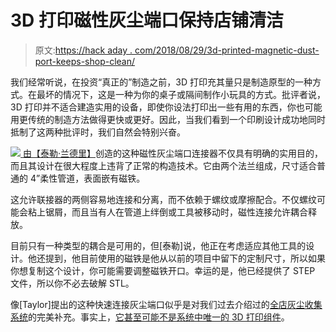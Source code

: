 # 3D 打印磁性灰尘端口保持店铺清洁

> 原文:[https://hack aday . com/2018/08/29/3d-printed-magnetic-dust-port-keeps-shop-clean/](https://hackaday.com/2018/08/29/3d-printed-magnetic-dust-port-keeps-shop-clean/)

我们经常听说，在投资“真正的”制造之前，3D 打印充其量只是制造原型的一种方式。在最坏的情况下，这是一种为你的桌子或隔间制作小玩具的方式。批评者说，3D 打印并不适合建造实用的设备，即使你设法打印出一些有用的东西，你也可能用更传统的制造方法做得更快或更好。因此，当我们看到一个印刷设计成功地同时抵制了这两种批评时，我们自然会特别兴奋。

[![](../Images/446927b5542dfeea36f88037b9c18cb0.png) ](https://hackaday.com/wp-content/uploads/2018/08/3ddust_detail1.jpg) [由【泰勒·兰德里】](https://www.thingiverse.com/thing:3060812)创造的这种磁性灰尘端口连接器不仅具有明确的实用目的，而且其设计在很大程度上违背了正常的构造技术。它由两个法兰组成，尺寸适合普通的 4”柔性管道，表面嵌有磁铁。

这允许联接器的两侧容易地连接和分离，而不依赖于螺纹或摩擦配合。不仅螺纹可能会粘上锯屑，而且当有人在管道上绊倒或工具被移动时，磁性连接允许耦合释放。

目前只有一种类型的耦合是可用的，但[泰勒]说，他正在考虑适应其他工具的设计。他还提到，他目前使用的磁铁是他从以前的项目中留下的定制尺寸，所以如果你想复制这个设计，你可能需要调整磁铁开口。幸运的是，他已经提供了 STEP 文件，所以你不必去破解 STL。

像[Taylor]提出的这种快速连接灰尘端口似乎是对我们过去介绍过的[全店灰尘收集系统](https://hackaday.com/2018/01/05/automatic-dust-collection-for-the-whole-shop/)的完美补充。事实上，[它甚至可能不是系统中唯一的 3D 打印组件](https://hackaday.com/2014/04/10/3d-printed-cyclone-dust-separator/)。